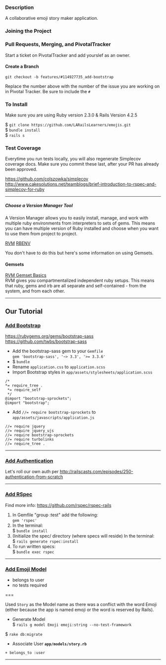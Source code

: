 ### Description

A collaborative emoji story maker application.

### Joining the Project

### Pull Requests, Merging, and PivotalTracker
Start a ticket on PivotalTracker and add yourslef as an owner.

#### Create a Branch 
`git checkout -b features/#114927735_add-bootstrap`  

Replace the number above with the number of the issue you are working on in Pivotal Tracker. Be sure to include the `#`

### To Install

Make sure you are using Ruby version 2.3.0 & Rails Version 4.2.5

$ `git clone https://github.com/LARailsLearners/emojis.git`  
$ `bundle install`  
$ `rails s`


### Test Coverage

Everytime you run tests locally, you will also regenerate Simplecov
coverage docs. Make sure you commit these last, after your PR has
already been approved.

https://github.com/colszowka/simplecov  
http://www.cakesolutions.net/teamblogs/brief-introduction-to-rspec-and-simplecov-for-ruby

----

##### Choose a Version Manager Tool 

A Version Manager allows you to easily install, manage, and work with multiple ruby environments from interpreters to sets of gems. This means you can have multiple version of Ruby installed and choose when you want to use them from project to project.

[RVM](https://rvm.io/)
[RBENV](https://github.com/rbenv/rbenv)

You don't have to do this but here's some information on using Gemsets.

#### Gemsets
[RVM Gemset Basics](https://rvm.io/gemsets/basics)   
RVM gives you compartmentalized independent ruby setups. This means that ruby, gems and irb are all separate and self-contained - from the system, and from each other.

---

## Our Tutorial

### [Add Bootstrap](https://www.pivotaltracker.com/story/show/114927735)

https://rubygems.org/gems/bootstrap-sass  
https://github.com/twbs/bootstrap-sass

+ Add the bootstrap-sass gem to your `Gemfile`  
`gem 'bootstrap-sass', '~> 3.3', '>= 3.3.6'`
+ $ `bundle`
+ Rename `application.css` to `application.scss`
+ Import Bootstrap styles in `app/assets/stylesheets/application.scss`
```
/*
*= require_tree .
 *= require_self
 */
@import "bootstrap-sprockets";
@import "bootstrap";
```
+ Add `//= require bootstrap-sprockets` to `app/assets/javascripts/application.js`
```
//= require jquery
//= require jquery_ujs
//= require bootstrap-sprockets
//= require turbolinks
//= require_tree .
```

--- 

### [Add Authentication](https://www.pivotaltracker.com/story/show/114927207)
Let's roll our own auth per http://railscasts.com/episodes/250-authentication-from-scratch

---

### [Add RSpec](https://www.pivotaltracker.com/story/show/114927319)

Find more info: https://github.com/rspec/rspec-rails
1) In Gemfile "group :test" add the following:  
`gem 'rspec'`
2) In the terminal:  
$ `bundle install`
3) (Initialize the spec/ directory (where specs will reside) In the terminal:  
$ `rails generate rspec:install`
4) To run written specs:  
$ `bundle exec rspec`

---

### [Add Emoji Model](https://www.pivotaltracker.com/story/show/114927259)

+ belongs to user
+ no tests required

===

Used `Story` as the Model name as there was a conflict with the word Emoji (either because the app is named emoji or the word is reserved by Rails).

+ Generate Model  
$ `rails g model Emoji emoji:string --no-test-framework`

$ `rake db:migrate`

+ Associate User
**`app/models/story.rb`**
```
+ belongs_to :user
```

---

